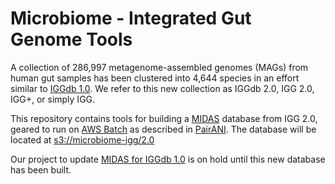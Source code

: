 # Microbiome - Integrated Gut Genome Tools

A collection of 286,997 metagenome-assembled genomes (MAGs) from human gut samples has been clustered into 4,644 species in an effort similar to [IGGdb 1.0](https://github.com/snayfach/IGGdb).   We refer to this new collection as IGGdb 2.0, IGG 2.0, IGG+, or simply IGG.

This repository contains tools for building a [MIDAS](https://github.com/snayfach/MIDAS) database from IGG 2.0, geared to run on [AWS Batch](https://aws.amazon.com/batch/) as described in [PairANI](https://github.com/czbiohub/pairani/wiki).  The database will be located at [s3://microbiome-igg/2.0](http://microbiome-igg.s3.amazonaws.com/2.0/README.TXT)

Our project to update [MIDAS for IGGdb 1.0](https://github.com/czbiohub/MIDAS-IGGdb/blob/master/README.md) is on hold until this new database has been built.
